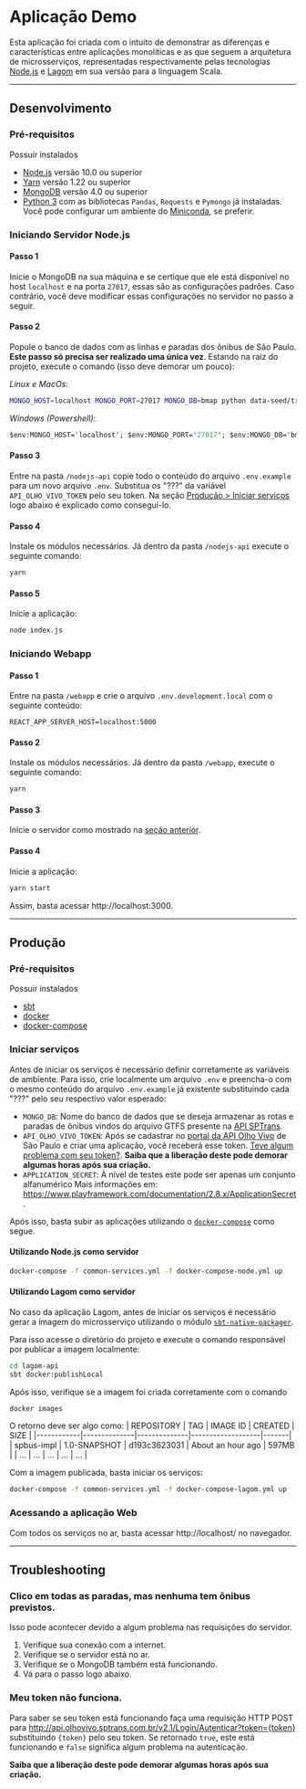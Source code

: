 # Aplicação Demo

Esta aplicação foi criada com o intuito de demonstrar as diferenças e características entre aplicações monolíticas e as que seguem a arquitetura de microsserviços, representadas respectivamente pelas tecnologias [Node.js](https://nodejs.org/en/) e [Lagom](https://www.lagomframework.com/) em sua versão para a linguagem Scala.

---

## Desenvolvimento

### Pré-requisitos

Possuir instalados

- [Node.js](https://nodejs.org/en/) versão 10.0 ou superior
- [Yarn](https://classic.yarnpkg.com/en/docs/install) versão 1.22 ou superior
- [MongoDB](https://www.docker.com/) versão 4.0 ou superior
- [Python 3](https://www.python.org/downloads/) com as bibliotecas `Pandas`, `Requests` e `Pymongo` já instaladas. Você pode configurar um ambiente do [Miniconda](https://docs.conda.io/en/latest/miniconda.html), se preferir.

### Iniciando Servidor Node.js

#### Passo 1

Inicie o MongoDB na sua máquina e se certique que ele está disponível no host `localhost` e na porta `27017`, essas são as configurações padrões. Caso contrário, você deve modificar essas configurações no servidor no passo a seguir.

#### Passo 2

Popule o banco de dados com as linhas e paradas dos ônibus de São Paulo. **Este passo só precisa ser realizado uma única vez**. Estando na raiz do projeto, execute o comando (isso deve demorar um pouco):

*Linux e MacOs*:
```sh
MONGO_HOST=localhost MONGO_PORT=27017 MONGO_DB=bmap python data-seed/trip_seed.py
```

*Windows (Powershell)*:
```ps
$env:MONGO_HOST='localhost'; $env:MONGO_PORT='27017'; $env:MONGO_DB='bmap'; python data-seed/trip_seed.py
```


#### Passo 3
Entre na pasta `/nodejs-api` copie todo o conteúdo do arquivo `.env.example` para um novo arquivo `.env`. Substitua os "???" da variável `API_OLHO_VIVO_TOKEN` pelo seu token. Na seção [Produção > Iniciar serviços](#iniciar-serviços) logo abaixo é explicado como conseguí-lo.

#### Passo 4

Instale os módulos necessários. Já dentro da pasta `/nodejs-api` execute o seguinte comando:

```sh
yarn
```

#### Passo 5

Inicie a aplicação:

```sh
node index.js
```

### Iniciando Webapp

#### Passo 1

Entre na pasta `/webapp` e crie o arquivo `.env.development.local` com o seguinte conteúdo:

```.env
REACT_APP_SERVER_HOST=localhost:5000
```

#### Passo 2

Instale os módulos necessários. Já dentro da pasta `/webapp`, execute o seguinte comando:

```sh
yarn
```

#### Passo 3

Inicie o servidor como mostrado na [seção anterior](#iniciando-servidor-nodejs).

#### Passo 4

Inicie a aplicação:

```sh
yarn start
```

Assim, basta acessar http://localhost:3000.

---

## Produção
### Pré-requisitos
Possuir instalados
- [sbt](https://www.scala-sbt.org/)
- [docker](https://www.docker.com/)
- [docker-compose](https://docs.docker.com/compose/)

### Iniciar serviços

Antes de iniciar os serviços é necessário definir corretamente as variáveis de ambiente. Para isso, crie localmente um arquivo `.env` e preencha-o com o mesmo conteúdo do arquivo `.env.example` já existente substituindo cada "???" pelo seu respectivo valor esperado:

- `MONGO_DB`: Nome do banco de dados que se deseja armazenar as rotas e paradas de ônibus vindos do arquivo GTFS presente na [API SPTrans]((http://www.sptrans.com.br/desenvolvedores)).
- `API_OLHO_VIVO_TOKEN`: Após se cadastrar no [portal da API Olho Vivo](http://www.sptrans.com.br/desenvolvedores/cadastro-desenvolvedores/) de São Paulo e criar uma aplicação, você receberá esse token. [Teve algum problema com seu token?](#troubleshooting). **Saiba que a liberação deste pode demorar algumas horas após sua criação.**
- `APPLICATION_SECRET`: À nível de testes este pode ser apenas um conjunto alfanumérico Mais informações em: https://www.playframework.com/documentation/2.8.x/ApplicationSecret.

Após isso, basta subir as aplicações utilizando o [`docker-compose`](https://docs.docker.com/compose/) como segue.

#### Utilizando Node.js como servidor

```sh
docker-compose -f common-services.yml -f docker-compose-node.yml up
```

#### Utilizando Lagom como servidor

No caso da aplicação Lagom, antes de iniciar os serviços é necessário gerar a imagem do microsserviço utilizando o módulo [`sbt-native-packager`](https://www.scala-sbt.org/sbt-native-packager/formats/docker.html).

Para isso acesse o diretório do projeto e execute o comando responsável por publicar a imagem localmente:

```sh
cd lagom-api
sbt docker:publishLocal
```

Após isso, verifique se a imagem foi criada corretamente com o comando
```sh
docker images
```

O retorno deve ser algo como:
| REPOSITORY | TAG          | IMAGE ID     | CREATED           | SIZE  |
|------------|--------------|--------------|-------------------|-------|
| spbus-impl | 1.0-SNAPSHOT | d193c3623031 | About an hour ago | 597MB |
| ... | ... | ... | ... | ... |

Com a imagem publicada, basta iniciar os serviços:

```sh
docker-compose -f common-services.yml -f docker-compose-lagom.yml up
```

### Acessando a aplicação Web

Com todos os serviços no ar, basta acessar http://localhost/ no navegador.

---

## Troubleshooting

### **Clico em todas as paradas, mas nenhuma tem ônibus previstos.**

Isso pode acontecer devido a algum problema nas requisições do servidor.
 
1. Verifique sua conexão com a internet. 
1. Verifique se o servidor está no ar. 
2. Verifique se o MongoDB também está funcionando.
3. Vá para o passo logo abaixo.

### **Meu token não funciona.**

Para saber se seu token está funcionando faça uma requisição HTTP POST para http://api.olhovivo.sptrans.com.br/v2.1/Login/Autenticar?token={token} substituindo `{token}` pelo seu token. Se retornado `true`, este está funcionando e `false` significa algum problema na autenticação.

**Saiba que a liberação deste pode demorar algumas horas após sua criação.**

